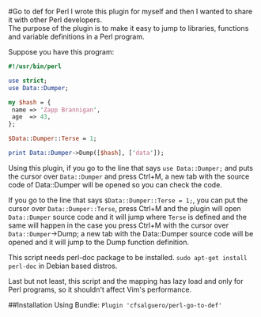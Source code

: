 #Go to def for Perl
I wrote this plugin for myself and then I wanted to share it with other Perl developers.  
The purpose of the plugin is to make it easy to jump to libraries, functions and variable definitions in a Perl program.

Suppose you have this program:  

```perl
#!/usr/bin/perl

use strict;
use Data::Dumper;

my $hash = {
 name => 'Zapp Brannigan',
 age  => 43,
};

$Data::Dumper::Terse = 1;

print Data::Dumper->Dump([$hash], ['data']);
```

Using this plugin, if you go to the line that says `use Data::Dumper;` and puts the cursor over `Data::Dumper` and press Ctrl+M, a new tab with the source code of Data::Dumper will be opened so you can check the code.  
  
If you go to the line that says `$Data::Dumper::Terse = 1;`, you can put the cursor over `Data::Dumper::Terse`, press Ctrl+M and the plugin will open `Data::Dumper` source code and it will jump where `Terse` is defined and the same will happen in the case you press Ctrl+M with the cursor over `Data::Dumper`->Dump; a new tab with the Data::Dumper source code will be opened and it will jump to the Dump function definition.  
  
This script needs perl-doc package to be installed.  `sudo apt-get install perl-doc` in Debian based distros.  

Last but not least, this script and the mapping has lazy load and only for Perl programs, so it shouldn't affect Vim's performance.

##Installation
Using Bundle: `Plugin 'cfsalguero/perl-go-to-def'`
